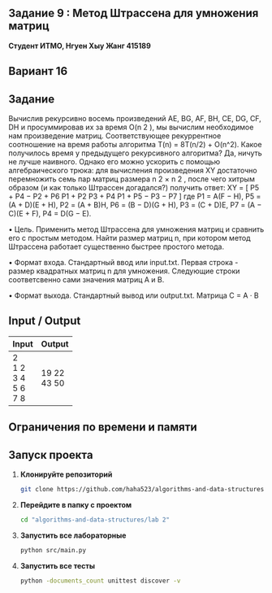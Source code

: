 ##  Задание 9 : Метод Штрассена для умножения матриц 


**Студент ИТМО,  Нгуен Хыу Жанг  415189**  

## Вариант 16

## Задание

Вычислив рекурсивно восемь произведений AE, BG, AF, BH, CE, DG, CF, DH
и просуммировав их за время O(n
2
), мы вычислим необходимое нам произведение
матриц. Соответствующее рекуррентное соотношение на время работы алгоритма
T(n) = 8T(n/2) + O(n^2).
Какое получилось время у предыдущего рекурсивного алгоритма? Да, ничуть
не лучше наивного. Однако его можно ускорить с помощью алгебраического трюка: для вычисления произведения XY достаточно перемножить семь пар матриц
размера n
2 ×
n
2
, после чего хитрым образом (и как только Штрассен догадался?)
получить ответ:
XY =
[
P5 + P4 − P2 + P6 P1 + P2
P3 + P4 P1 + P5 − P3 − P7
]
где
P1 = A(F − H), P5 = (A + D)(E + H),
P2 = (A + B)H, P6 = (B − D)(G + H),
P3 = (C + D)E, P7 = (A − C)(E + F),
P4 = D(G − E).


• Цель. Применить метод Штрассена для умножения матриц и сравнить его
с простым методом. Найти размер матриц n, при котором метод Штрассена работает существенно быстрее простого метода.

• Формат входа. Стандартный ввод или input.txt. Первая строка - размер
квадратных матриц n для умножения. Следующие строки соответсвенно
сами значения матриц A и B.

• Формат выхода. Стандартный вывод или output.txt. Матрица C = A · B

  
## Input / Output 


| Input                             | Output              |   
|-----------------------------------|---------------------|
| 2<br/>1 2<br/>3 4<br/>5 6<br/>7 8 | 19 22<br/>43 50     |




## Ограничения по времени и памяти

## Запуск проекта
1. **Клонируйте репозиторий**
   ```bash
   git clone https://github.com/haha523/algorithms-and-data-structures.git
   ```
2. **Перейдите в папку с проектом**
   ```bash
   cd "algorithms-and-data-structures/lab 2"
   ```
3. **Запустить все лабораторные**
    ```bash
   python src/main.py
   ```
4. **Запустить все тесты**
    ```bash
   python -documents_count unittest discover -v
   ```
